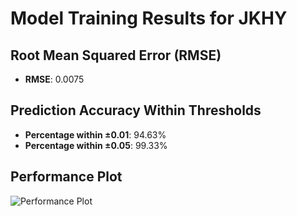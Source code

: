 # Model Training Results for JKHY

## Root Mean Squared Error (RMSE)
- **RMSE**: 0.0075

## Prediction Accuracy Within Thresholds
- **Percentage within ±0.01**: 94.63%
- **Percentage within ±0.05**: 99.33%

## Performance Plot
![Performance Plot](../imgs/JKHY.png)
